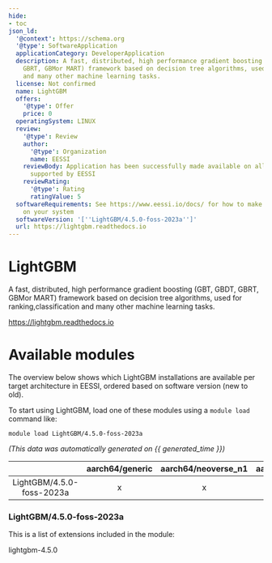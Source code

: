 ```yaml
---
hide:
- toc
json_ld:
  '@context': https://schema.org
  '@type': SoftwareApplication
  applicationCategory: DeveloperApplication
  description: A fast, distributed, high performance gradient boosting (GBT, GBDT,
    GBRT, GBMor MART) framework based on decision tree algorithms, used for ranking,classification
    and many other machine learning tasks.
  license: Not confirmed
  name: LightGBM
  offers:
    '@type': Offer
    price: 0
  operatingSystem: LINUX
  review:
    '@type': Review
    author:
      '@type': Organization
      name: EESSI
    reviewBody: Application has been successfully made available on all architectures
      supported by EESSI
    reviewRating:
      '@type': Rating
      ratingValue: 5
  softwareRequirements: See https://www.eessi.io/docs/ for how to make EESSI available
    on your system
  softwareVersion: '[''LightGBM/4.5.0-foss-2023a'']'
  url: https://lightgbm.readthedocs.io
---
```


LightGBM
========


A fast, distributed, high performance gradient boosting (GBT, GBDT, GBRT, GBMor MART) framework based on decision tree algorithms, used for ranking,classification and many other machine learning tasks.

https://lightgbm.readthedocs.io
# Available modules


The overview below shows which LightGBM installations are available per target architecture in EESSI, ordered based on software version (new to old).

To start using LightGBM, load one of these modules using a `module load` command like:

```shell
module load LightGBM/4.5.0-foss-2023a
```

*(This data was automatically generated on {{ generated_time }})*  

| |aarch64/generic|aarch64/neoverse_n1|aarch64/neoverse_v1|x86_64/generic|x86_64/amd/zen2|x86_64/amd/zen3|x86_64/amd/zen4|x86_64/intel/haswell|x86_64/intel/skylake_avx512|
| :---: | :---: | :---: | :---: | :---: | :---: | :---: | :---: | :---: | :---: |
|LightGBM/4.5.0-foss-2023a|x|x|x|x|x|x|x|x|x|


### LightGBM/4.5.0-foss-2023a

This is a list of extensions included in the module:

lightgbm-4.5.0